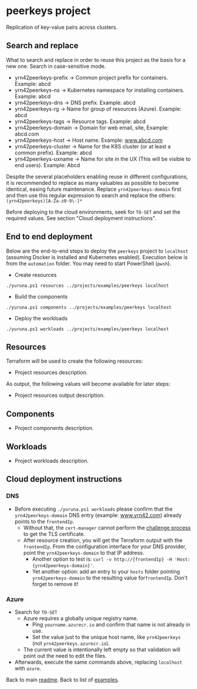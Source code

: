 # peerkeys project

Replication of key-value pairs across clusters.

## Search and replace

What to search and replace in order to reuse this project as the basis for a new one. Search in case-sensitive mode.

- yrn42peerkeys-prefix -> Common project prefix for containers. Example: abcd
- yrn42peerkeys-ns -> Kubernetes namespace for installing containers. Example: abcd
- yrn42peerkeys-dns -> DNS prefix. Example: abcd
- yrn42peerkeys-rg -> Name for group of resources (Azure). Example: abcd
- yrn42peerkeys-tags -> Resource tags. Example: abcd
- yrn42peerkeys-domain -> Domain for web email, site, Example: abcd.com
- yrn42peerkeys-host -> Host name. Example: www.abcd.com
- yrn42peerkeys-cluster -> Name for the K8S cluster (or at least a common prefix). Example: abcd
- yrn42peerkeys-uxname -> Name for site in the UX (This will be visible to end users). Example: Abcd

Despite the several placeholders enabling reuse in different configurations, it is recommended to replace as many valuables as possible to become identical, easing future maintenance. Replace `yrn42peerkeys-domain` first and then use this regular expression to search and replace the others:  `(yrn42peerkeys)[A-Za-z0-9\-]*`

Before deploying to the cloud environments, seek for `TO-SET` and set the required values. See section "Cloud deployment instructions".

## End to end deployment

Below are the end-to-end steps to deploy the `peerkeys` project to `localhost` (assuming Docker is installed and Kubernetes enabled). Execution below is from the `automation` folder. You may need to start PowerShell (`pwsh`).

- Create resources

```shell
./yuruna.ps1 resources ../projects/examples/peerkeys localhost
```

- Build the components

```shell
./yuruna.ps1 components ../projects/examples/peerkeys localhost
```

- Deploy the  workloads

```shell
./yuruna.ps1 workloads ../projects/examples/peerkeys localhost
```

## Resources

Terraform will be used to create the following resources:

- Project resources description.

As output, the following values will become available for later steps:

- Project resources output description.

## Components

- Project components description.

## Workloads

- Project workloads description.

## Cloud deployment instructions

### DNS

- Before executing `./yuruna.ps1 workloads` please confirm that the `yrn42peerkeys-domain` DNS entry (example: www.yrn42.com) already points to the `frontendIp`.
  - Without that, the `cert-manager` cannot perform the [challenge process](https://letsencrypt.org/docs/challenge-types/#http-01-challenge) to get the TLS certificate.
  - After resource creation, you will get the Terraform output with the `frontendIp`. From the configuration interface for your DNS provider, point the `yrn42peerkeys-domain` to that IP address.
    - Another option to test is: `curl -v http://{frontendIp} -H 'Host: {yrn42peerkeys-domain}'`.
    - Yet another option: add an entry to your `hosts` folder pointing `yrn42peerkeys-domain` to the resulting value for`frontendIp`. Don't forget to remove it!

### Azure

- Search for `TO-SET`
  - Azure requires a globally unique registry name.
    - Ping `yourname.azurecr.io` and confirm that name is not already in use.
    - Set the value just to the unique host name, like `yrn42peerkeys` (not `yrn42peerkeys.azurecr.io`).
  - The current value is intentionally left empty so that validation will point out the need to edit the files.
- Afterwards, execute the same commands above, replacing `localhost` with `azure`.

Back to main [readme](../../../README.md). Back to list of [examples](../README.md).
